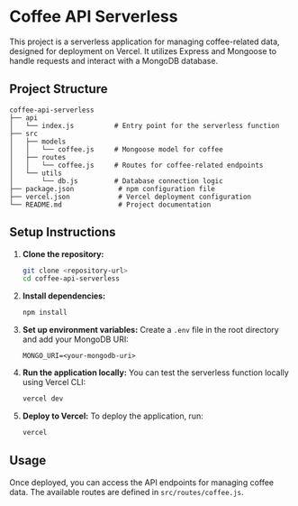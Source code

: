 # Coffee API Serverless

This project is a serverless application for managing coffee-related data, designed for deployment on Vercel. It utilizes Express and Mongoose to handle requests and interact with a MongoDB database.

## Project Structure

```
coffee-api-serverless
├── api
│   └── index.js          # Entry point for the serverless function
├── src
│   ├── models
│   │   └── coffee.js     # Mongoose model for coffee
│   ├── routes
│   │   └── coffee.js     # Routes for coffee-related endpoints
│   └── utils
│       └── db.js         # Database connection logic
├── package.json           # npm configuration file
├── vercel.json            # Vercel deployment configuration
└── README.md              # Project documentation
```

## Setup Instructions

1. **Clone the repository:**
   ```bash
   git clone <repository-url>
   cd coffee-api-serverless
   ```

2. **Install dependencies:**
   ```bash
   npm install
   ```

3. **Set up environment variables:**
   Create a `.env` file in the root directory and add your MongoDB URI:
   ```
   MONGO_URI=<your-mongodb-uri>
   ```

4. **Run the application locally:**
   You can test the serverless function locally using Vercel CLI:
   ```bash
   vercel dev
   ```

5. **Deploy to Vercel:**
   To deploy the application, run:
   ```bash
   vercel
   ```

## Usage

Once deployed, you can access the API endpoints for managing coffee data. The available routes are defined in `src/routes/coffee.js`.